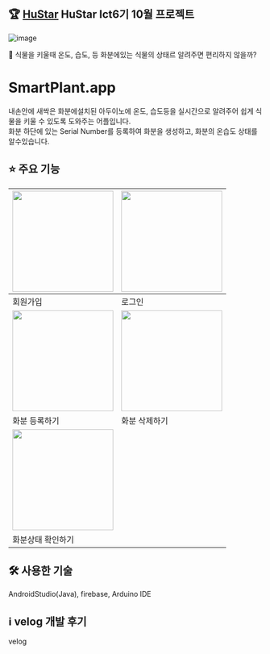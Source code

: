 ## 🏆 [HuStar]([http://www.hustar.org/newpages/index.htm]) HuStar Ict6기 10월 프로젝트

![image](https://user-images.githubusercontent.com/94505652/223682224-5abf74eb-74f3-4e15-bf84-e2a9958c6821.PNG)

🤔 식물을 키울때 온도, 습도, 등 화분에있는 식물의 상태르 알려주면 편리하지 않을까?

# SmartPlant.app
내손안에 새싹은 화분에설치된 아두이노에 온도, 습도등을 실시간으로 알려주어 쉽게 식물을 키울 수 있도록 도와주는 어플입니다.<br>
화분 하단에 있는 Serial Number를 등록하여 화분을 생성하고, 화분의 온습도 상태를 알수있습니다.

## ⭐️ 주요 기능
| <img width="200px" src="https://user-images.githubusercontent.com/61593290/190440234-ad2622a3-fb19-4fc0-8d72-032cbd03fcb1.gif"> |<img width="200px" src="https://user-images.githubusercontent.com/61593290/190435528-16559e99-dca2-4dc9-9a5a-9e569b40cb64.gif"> |
| --- | --- |
| 회원가입 | 로그인 |
|  <img width="200px" src="https://user-images.githubusercontent.com/61593290/190435554-b8a5f52a-fb15-4e64-8144-55f7b25a2e86.gif">  | <img width="200px" src="https://user-images.githubusercontent.com/61593290/190435571-78226e2a-1142-49c1-b4ea-dc14f40960e3.gif"> |
| 화분 등록하기 | 화분 삭제하기 |
|  <img width="200px" src="https://user-images.githubusercontent.com/61593290/190435554-b8a5f52a-fb15-4e64-8144-55f7b25a2e86.gif">  |
| 화분상태 확인하기 |

## 🛠 사용한 기술

 AndroidStudio(Java), firebase, Arduino IDE

## ℹ️ velog 개발 후기

 velog
